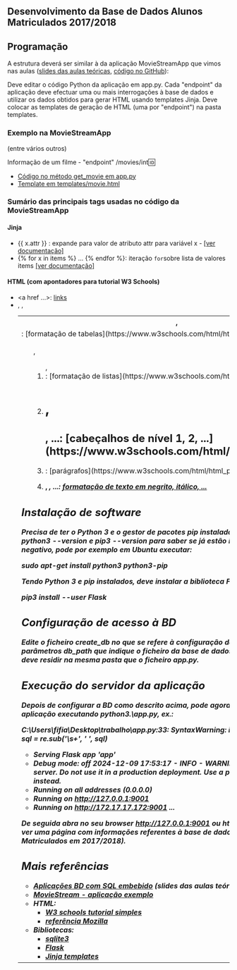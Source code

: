 ## Desenvolvimento da Base de Dados Alunos Matriculados 2017/2018

## Programação

A estrutura deverá ser similar à da aplicação MovieStreamApp que vimos nas aulas ([slides das aulas teóricas](https://moodle2324.up.pt/mod/resource/view.php?id=96059), [código no GitHub](https://github.com/edrdo/MovieStreamApp)):

Deve editar o código Python da aplicação em app.py. Cada "endpoint" da aplicação  deve efectuar uma ou mais interrogações à base de dados e utilizar os dados obtidos para gerar HTML usando templates Jinja.
Deve colocar as templates de geração de HTML (uma por "endpoint") na pasta templates.


### Exemplo na MovieStreamApp 

(entre vários outros) 

Informação de um filme - "endpoint" /movies/int:id:

- [Código no método get_movie em app.py](https://github.com/edrdo/MovieStreamApp/blob/master/app.py#L46)
- [Template em templates/movie.html](https://github.com/edrdo/MovieStreamApp/blob/master/templates/movie.html)

### Sumário das principais tags usadas no código da MovieStreamApp

#### Jinja

- {{ x.attr }} : expande para valor de atributo  attr para variável x -  [[ver documentação]](https://jinja.palletsprojects.com/en/3.0.x/templates/#variables) 
- {% for x in items %} ... {% endfor %}: iteração `for`sobre lista de valores items [[ver documentação]](https://jinja.palletsprojects.com/en/3.0.x/templates/#for)


#### HTML (com apontadores para tutorial W3 Schools)

- <a href ...>: [links](https://www.w3schools.com/html/html_links.asp)
- <table>, <th>, <tr>, <td>: [formatação de tabelas](https://www.w3schools.com/html/html_tables.asp)
- <ul>, <ol>, <li>: [formatação de listas](https://www.w3schools.com/html/html_lists.asp)
- <h1>, <h2>, ...: [cabeçalhos de nível 1, 2, ...](https://www.w3schools.com/html/html_headings.asp)
- <p>: [parágrafos](https://www.w3schools.com/html/html_paragraphs.asp)
- <b>, <i>, ...: [formatação de texto em negrito, itálico, ...](https://www.w3schools.com/html/html_formatting.asp)


## Instalação de software

Precisa de ter o Python 3 e o gestor de pacotes pip instalado.
Experimente executar python3 --version e pip3 --version para saber
se já estão instalados. Em caso negativo, pode por exemplo em Ubuntu executar:


sudo apt-get install python3 python3-pip


Tendo Python 3 e pip instalados, deve instalar a biblioteca Flask executando o comando:


pip3 install --user Flask
 

## Configuração de acesso à BD

Edite o ficheiro create_db no que se refere à configuração da sua BD, modificando os parâmetros db_path que indique o ficheiro da base de dados. O ficheiro SQLite para a BD deve residir na mesma pasta que o ficheiro app.py.




## Execução do servidor da aplicação

Depois de configurar a BD como descrito acima, pode agora iniciar o servidor da aplicação executando python3.\app.py, ex.:


C:\Users\fifia\Desktop\trabalho\app.py:33: SyntaxWarning: invalid escape sequence '\s'
  sql = re.sub('\s+', ' ', sql)
 * Serving Flask app 'app'
 * Debug mode: off
2024-12-09 17:53:17 - INFO - WARNING: This is a development server. Do not use it in a production deployment. Use a production WSGI server instead.
 * Running on all addresses (0.0.0.0)
 * Running on http://127.0.0.1:9001
 * Running on http://172.17.17.172:9001
...


De seguida abra no seu browser _http://127.0.0.1:9001_ ou _http://localhost:9001_. Deverá ver uma página com informações referentes à base de dados em estudo (Alunos Matriculados em 2017/2018).


## Mais referências

- [Aplicações BD com SQL embebido](https://moodle2324.up.pt/mod/resource/view.php?id=96059) (slides das aulas teóricas)
- [MovieStream - aplicação exemplo](https://moodle.up.pt/mod/resource/view.php?id=77946)
- HTML: 
   - [W3 schools tutorial simples](https://www.w3schools.com/html/default.asp)
   - [referência Mozilla](https://developer.mozilla.org/en-US/docs/Web/HTML) 
- Bibliotecas:
  - [sqlite3](https://docs.python.org/3/library/sqlite3.html)
  - [Flask](https://flask.palletsprojects.com/en/1.1.x/)
  - [Jinja templates](https://jinja.palletsprojects.com/en/2.10.x/templates/)
